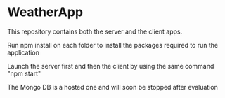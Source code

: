 # WeatherApp

This repository contains both the server and the client apps.

Run npm install on each folder to install the packages required to run the application

Launch the server first and then the client by using the same command "npm start"

The Mongo DB is a hosted one and will soon be stopped after evaluation

